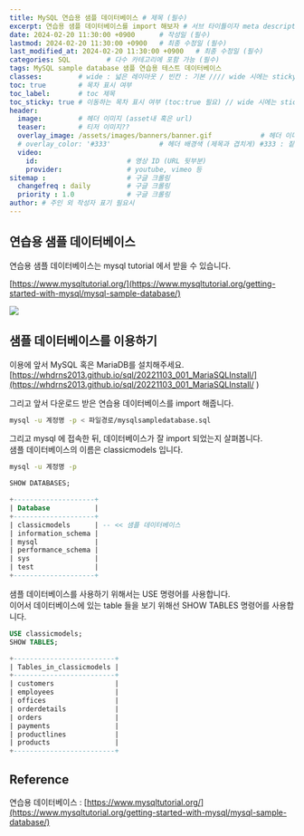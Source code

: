```yaml
---
title: MySQL 연습용 샘플 데이터베이스 # 제목 (필수)
excerpt: 연습용 샘플 데이터베이스를 import 해보자 # 서브 타이틀이자 meta description (필수)
date: 2024-02-20 11:30:00 +0900      # 작성일 (필수)
lastmod: 2024-02-20 11:30:00 +0900   # 최종 수정일 (필수)
last_modified_at: 2024-02-20 11:30:00 +0900   # 최종 수정일 (필수)
categories: SQL         # 다수 카테고리에 포함 가능 (필수)
tags: MySQL sample database 샘플 연습용 테스트 데이터베이스                     # 태그 복수개 가능 (필수)
classes:         # wide : 넓은 레이아웃 / 빈칸 : 기본 //// wide 시에는 sticky toc 불가
toc: true        # 목차 표시 여부
toc_label:       # toc 제목
toc_sticky: true # 이동하는 목차 표시 여부 (toc:true 필요) // wide 시에는 sticky toc 불가
header: 
  image:         # 헤더 이미지 (asset내 혹은 url)
  teaser:        # 티저 이미지??
  overlay_image: /assets/images/banners/banner.gif            # 헤더 이미지 (제목과 겹치게)
  # overlay_color: '#333'            # 헤더 배경색 (제목과 겹치게) #333 : 짙은 회색 (필수)
  video:
    id:                      # 영상 ID (URL 뒷부분)
    provider:                # youtube, vimeo 등
sitemap :                    # 구글 크롤링
  changefreq : daily         # 구글 크롤링
  priority : 1.0             # 구글 크롤링
author: # 주인 외 작성자 표기 필요시
---
```

<!--postNo: 20240221_002-->


## 연습용 샘플 데이터베이스  

연습용 샘플 데이터베이스는 mysql tutorial 에서 받을 수 있습니다.  

[https://www.mysqltutorial.org/](https://www.mysqltutorial.org/getting-started-with-mysql/mysql-sample-database/)  

![](/assets/images/20240220_001_001.png)  


## 샘플 데이터베이스를 이용하기  

이용에 앞서 MySQL 혹은 MariaDB를 설치해주세요.  
[https://whdrns2013.github.io/sql/20221103_001_MariaSQLInstall/](https://whdrns2013.github.io/sql/20221103_001_MariaSQLInstall/  )

그리고 앞서 다운로드 받은 연습용 데이터베이스를 import 해줍니다.  

```bash
mysql -u 계정명 -p < 파일경로/mysqlsampledatabase.sql
```

그리고 mysql 에 접속한 뒤, 데이터베이스가 잘 import 되었는지 살펴봅니다.  
샘플 데이터베이스의 이름은 classicmodels 입니다.  

```bash
mysql -u 계정명 -p
```

```sql
SHOW DATABASES;

+--------------------+
| Database           |
+--------------------+
| classicmodels      | -- << 샘플 데이터베이스
| information_schema |
| mysql              |
| performance_schema |
| sys                |
| test               |
+--------------------+
```

샘플 데이터베이스를 사용하기 위해서는 USE 명령어를 사용합니다.  
이어서 데이터베이스에 있는 table 들을 보기 위해선 SHOW TABLES 명령어를 사용합니다.  

```sql
USE classicmodels;
SHOW TABLES;

+-------------------------+
| Tables_in_classicmodels |
+-------------------------+
| customers               |
| employees               |
| offices                 |
| orderdetails            |
| orders                  |
| payments                |
| productlines            |
| products                |
+-------------------------+
```


## Reference  

연습용 데이터베이스 : [https://www.mysqltutorial.org/](https://www.mysqltutorial.org/getting-started-with-mysql/mysql-sample-database/)  